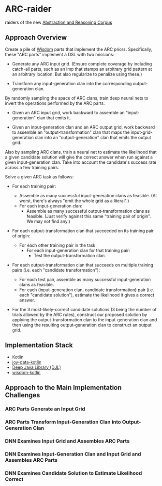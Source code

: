 # ARC-raider

raiders of the new [Abstraction and Reasoning Corpus](https://github.com/fchollet/ARC)

## Approach Overview

Create a pile of [Wisdom](https://github.com/wisdom-parts/wisdom-kotlin) parts that implement the ARC priors.
Specifically, these "ARC parts" implement a DSL with two missions:

* Generate any ARC input grid. (Ensure complete coverage by including catch-all parts, such as an imp that stamps an 
  arbitrary grid pattern at an arbitrary location. But also regularize to penalize using these.)
  
* Transform any input-generation clan into the corresponding output-generation clan.
  
By randomly sampling the space of ARC clans, train deep neural nets to invert the operations performed by the
ARC parts:

* Given an ARC input grid, work backward to assemble an "input-generation" clan that emits it.

* Given an input-generation clan and an ARC output grid, work backward to assemble an "output-transformation" clan
  that maps the input-grid-generation clan into an "output-generation" clan that emits the output grid.
  
Also by sampling ARC clans, train a neural net to estimate the likelihood that a given candidate solution 
will give the correct answer when run against a given input-generation clan. Take into account the candidate's 
success rate across a few training pairs.
  
Solve a given ARC task as follows:

* For each training pair:
  * Assemble as many successful input-generation clans as feasible. 
    (At worst, there's always "emit the whole grid as a literal".)
  * For each input-generation clan:
    * Assemble as many successful output-transformation clans as feasible.
      (Just verify against this same "training pair of origin". We may not find any.)

* For each output-transformation clan that succeeded on its training pair of origin:
  * For each other training pair in the task:
    * For each input-generation clan for that training pair:
      * Test the output-transformation clan.
      
* For each output-transformation clan that succeeds on multiple training pairs (i.e. each "candidate transformation"):
  * For each test pair, assemble as many successful input-generation clans as feasible.
  * For each (input-generation clan, candidate transformation) pair (i.e. each "candidate solution"), estimate the
    likelihood it gives a correct answer.
      
* For the 3 most-likely-correct candidate solutions (3 being the number of trials allowed by the ARC rules), 
  construct our proposed solution by applying the output-transformation clan to the input-generation clan and 
  then using the resulting output-generation clan to construct an output grid.
        
## Implementation Stack

* Kotlin
* [joy-data-kotlin](https://github.com/joy-prime/joy-data-kotlin)
* [Deep Java Library (DJL)](https://djl.ai/)  
* [wisdom-kotlin](https://github.com/wisdom-parts/wisdom-kotlin)

## Approach to the Main Implementation Challenges

### ARC Parts Generate an Input Grid

### ARC Parts Transform Input-Generation Clan into Output-Generation Clan

### DNN Examines Input Grid and Assembles ARC Parts

### DNN Examines Input-Generation Clan and Input Grid and Assembles ARC Parts

### DNN Examines Candidate Solution to Estimate Likelihood Correct
